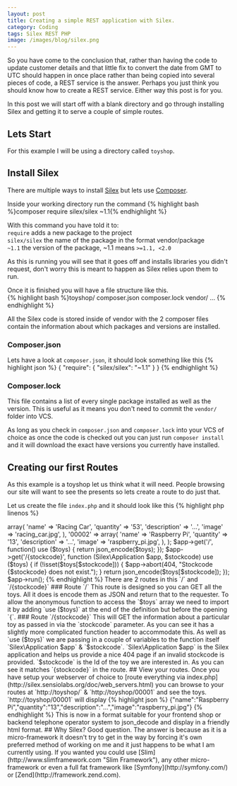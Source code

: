 ```yaml
---
layout: post
title: Creating a simple REST application with Silex.
category: Coding
tags: Silex REST PHP
image: /images/blog/silex.png
---
```


So you have come to the conclusion that, rather than having the code to update customer details and that little fix to convert the date
from GMT to UTC should happen in once place rather than being copied into several pieces of code, a REST service is the answer.  Perhaps
you just think you should know how to create a REST service.  Either way this post is for you.

In this post we will start off with a blank directory and go through installing Silex and getting it to serve a couple of simple routes.
<!-- more -->

<!--div id="toc">TOC</div-->

## Lets Start
For this example I will be using a directory called `toyshop`.

## Install Silex
There are multiple ways to install [Silex](http://silex.sensiolabs.org/ "Silex") but lets use [Composer](http://getcomposer.org).

Inside your working directory run the command
{% highlight bash %}composer require silex/silex ~1.1{% endhighlight %}

With this command you have told it to:  
`require` adds a new package to the project  
`silex/silex` the name of the package in the format vendor/package  
`~1.1` the version of the package, ~1.1 means `>=1.1, <2.0`  

As this is running you will see that it goes off and installs libraries you didn't request, don't worry this is meant to happen as Silex
 relies upon them to run.

Once it is finished you will have a file structure like this.  
{% highlight bash %}toyshop/
       composer.json
       composer.lock
       vendor/
             ...
{% endhighlight %}

All the Silex code is stored inside of vendor with the 2 composer files contain the information about which packages and versions are installed.

### Composer.json
Lets have a look at `composer.json`, it should look something like this
{% highlight json %}
{
    "require": {
        "silex/silex": "~1.1"
    }
}
{% endhighlight %}

### Composer.lock
This file contains a list of every single package installed as well as the version.  This is useful as it means you don't need to commit the `vendor/`
folder into VCS.

As long as you check in `composer.json` and `composer.lock` into your VCS of choice as once the code is checked out you can just run 
`composer install` and it will download the exact have versions you currently have installed.

## Creating our first Routes 
As this example is a toyshop let us think what it will need.  People browsing our site will want to see the presents so lets create a route to 
do just that.

Let us create the file `index.php` and it should look like this
{% highlight php linenos %}
<?php
require_once __DIR__.'/vendor/autoload.php';

$app = new Silex\Application();
// Please set to false in a production environment
$app['debug'] = true;

$toys = array(
    '00001'=> array(
        'name' => 'Racing Car',
        'quantity' => '53',
        'description' => '...',
        'image' => 'racing_car.jpg',
    ),
    '00002' => array(
        'name' => 'Raspberry Pi',
        'quantity' => '13',
        'description' => '...',
        'image' => 'raspberry_pi.jpg',
    ),
);

$app->get('/', function() use ($toys) {

    return json_encode($toys);
});

$app->get('/{stockcode}', function (Silex\Application $app, $stockcode) use ($toys) {

    if (!isset($toys[$stockcode])) {
        $app->abort(404, "Stockcode {$stockcode} does not exist.");
    }
    return json_encode($toys[$stockcode]);
});

$app->run();
{% endhighlight %}

There are 2 routes in this `/` and `/{stockcode}`

### Route `/`
This route is designed so you can GET all the toys.  All it does is encode them as JSON and return that to the requester. 

To allow the anonymous function to access the `$toys` array we need to import it by adding `use ($toys)` at the end of the definition
but before the opening `{`.  

### Route `/{stockcode}`
This will GET the information about a particular toy as passed in via the `stockcode` parameter.  As you can see it has a slightly more complicated
function header to accommodate this.

As well as `use ($toys)` we are passing in a couple of variables to the function itself `Silex\Application $app` & `$stockcode`.  

`Silex\Application $app` is the Silex application and helps us provide a nice 404 page if an invalid stockcode is provided.  
`$stockcode` is the Id of the toy we are interested in.  As you can see it matches `{stockcode}` in the route.

## View your routes.
Once you have setup your webserver of choice to [route everything via index.php](http://silex.sensiolabs.org/doc/web_servers.html) you can browse to
your routes at `http://toyshop/` & `http://toyshop/00001` and see the toys.  

`http://toyshop/00001` will display 
{% highlight json %}
{"name":"Raspberry Pi","quantity":"13","description":"...","image":"raspberry_pi.jpg"}
{% endhighlight %}

This is now in a format suitable for your frontend shop or backend telephone operator system to json_decode and display in a friendly html format.

## Why Silex?
Good question.  The answer is because as it is a micro-framework it doesn't try to get in the way by forcing it's own preferred method
of working on me and it just happens to be what I am currently using.
If you wanted you could use [Slim](http://www.slimframework.com "Slim Framework"), any other micro-framework or even a full fat framework like
[Symfony](http://symfony.com/) or [Zend](http://framework.zend.com).


